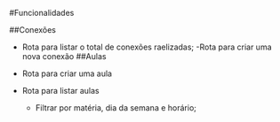 #Funcionalidades

##Conexões

- Rota para listar o total  de conexões raelizadas;
-Rota para criar uma nova conexão
##Aulas

- Rota para criar uma aula
- Rota para listar aulas
    * Filtrar por matéria, dia da semana e horário;